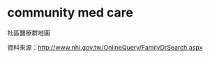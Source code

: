 community med care
================

社區醫療群地圖

資料來源：http://www.nhi.gov.tw/OnlineQuery/FamilyDrSearch.aspx
